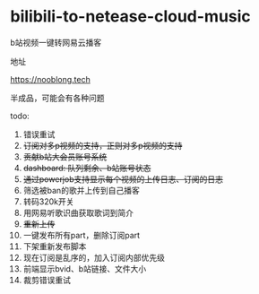 # bilibili-to-netease-cloud-music

b站视频一键转网易云播客

地址

https://nooblong.tech

半成品，可能会有各种问题

todo:

1. 错误重试
2. ~~订阅对多p视频的支持，正则对多p视频的支持~~
3. ~~贡献b站大会员账号系统~~
4. ~~dashboard: 队列剩余、b站账号状态~~
5. ~~通过powerjob支持显示每个视频的上传日志、订阅的日志~~
6. 筛选被ban的歌并上传到自己播客
7. 转码320k开关
8. 用网易听歌识曲获取歌词到简介
9. ~~重新上传~~
10. 一键发布所有part，删除订阅part
11. 下架重新发布脚本
12. 现在订阅是乱序的，加入订阅内部优先级
13. 前端显示bvid、b站链接、文件大小
14. 裁剪错误重试
